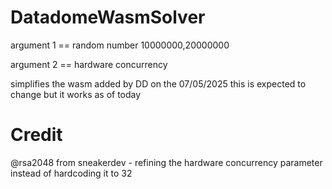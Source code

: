 # DatadomeWasmSolver

argument 1 == random number 10000000,20000000 

argument 2 == hardware concurrency

simplifies the wasm added by DD on the 07/05/2025 this is expected to change but it works as of today 


# Credit

 @rsa2048 from sneakerdev - refining the hardware concurrency parameter instead of hardcoding it to 32

